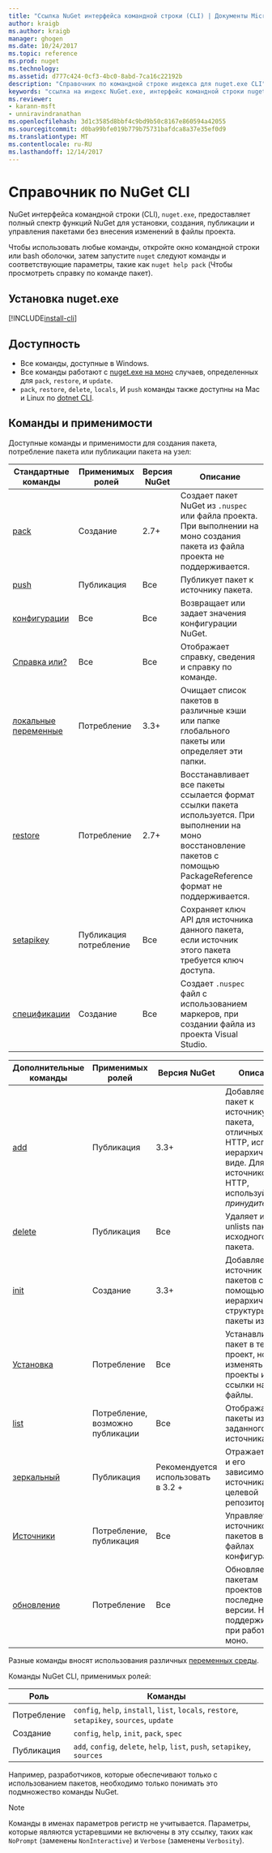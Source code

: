 ```yaml
---
title: "Ссылка NuGet интерфейса командной строки (CLI) | Документы Microsoft"
author: kraigb
ms.author: kraigb
manager: ghogen
ms.date: 10/24/2017
ms.topic: reference
ms.prod: nuget
ms.technology: 
ms.assetid: d777c424-0cf3-4bc0-8abd-7ca16c22192b
description: "Справочник по командной строке индекса для nuget.exe CLI"
keywords: "ссылка на индекс NuGet.exe, интерфейс командной строки nuget.exe, nuget.exe CLI, команды nuget"
ms.reviewer:
- karann-msft
- unniravindranathan
ms.openlocfilehash: 3d1c3585d8bbf4c9bd9b50c8167e860594a42055
ms.sourcegitcommit: d0ba99bfe019b779b75731bafdca8a37e35ef0d9
ms.translationtype: MT
ms.contentlocale: ru-RU
ms.lasthandoff: 12/14/2017
---
```

# <a name="nuget-cli-reference"></a>Справочник по NuGet CLI

NuGet интерфейса командной строки (CLI), `nuget.exe`, предоставляет полный спектр функций NuGet для установки, создания, публикации и управления пакетами без внесения изменений в файлы проекта.

Чтобы использовать любые команды, откройте окно командной строки или bash оболочки, затем запустите `nuget` следуют команды и соответствующие параметры, такие как `nuget help pack` (Чтобы просмотреть справку по команде пакет).

## <a name="installing-nugetexe"></a>Установка nuget.exe

[!INCLUDE[install-cli](../includes/install-cli.md)]

## <a name="availability"></a>Доступность

- Все команды, доступные в Windows.
- Все команды работают с [nuget.exe на моно](../guides/install-nuget.md#mac-osx-and-linux) случаев, определенных для `pack`, `restore`, и `update`.
- `pack`, `restore`, `delete`, `locals`, И `push` команды также доступны на Mac и Linux по [dotnet CLI](dotnet-Commands.md). 

## <a name="commands-and-applicability"></a>Команды и применимости

Доступные команды и применимости для создания пакета, потребление пакета или публикации пакета на узел:

| Стандартные команды | Применимых ролей | Версия NuGet | Описание | 
| --- | --- | --- | --- |
| [pack](cli-ref-pack.md) | Создание | 2.7+ | Создает пакет NuGet из `.nuspec` или файла проекта. При выполнении на моно создания пакета из файла проекта не поддерживается. |
| [push](cli-ref-push.md) | Публикация | Все | Публикует пакет к источнику пакета. |
| [конфигурации](cli-ref-config.md) | Все | Все | Возвращает или задает значения конфигурации NuGet. |
| [Справка или?](cli-ref-help.md) | Все | Все | Отображает справку, сведения и справку по команде. |
| [локальные переменные](cli-ref-locals.md) | Потребление | 3.3+ | Очищает список пакетов в различные кэши или папке глобального пакеты или определяет эти папки. |
| [restore](cli-ref-restore.md) | Потребление | 2.7+ | Восстанавливает все пакеты ссылается формат ссылки пакета используется. При выполнении на моно восстановление пакетов с помощью PackageReference формат не поддерживается. | 
| [setapikey](cli-ref-setapikey.md) | Публикация потребление | Все | Сохраняет ключ API для источника данного пакета, если источник этого пакета требуется ключ доступа. |
| [спецификации](cli-ref-spec.md) | Создание | Все | Создает `.nuspec` файл с использованием маркеров, при создании файла из проекта Visual Studio. |


| Дополнительные команды | Применимых ролей | Версия NuGet | Описание | 
| --- | --- | --- | --- |
| [add](cli-ref-add.md) | Публикация | 3.3+ | Добавляет пакет к источнику пакета, отличных от HTTP, используя иерархическом виде. Для источников HTTP, используйте *принудительной*. |
| [delete](cli-ref-delete.md) | Публикация | Все | Удаляет или unlists пакета из исходного пакета. |
| [init](cli-ref-init.md) | Создание | 3.3+ | Добавляет источник пакетов с помощью иерархической структуры пакеты из папки. |
| [Установка](cli-ref-install.md) | Потребление | Все | Устанавливает пакет в текущий проект, но не изменять проекты и ссылки на файлы. |
| [list](cli-ref-list.md) | Потребление, возможно публикации | Все | Отображает пакеты из заданного источника. |
| [зеркальный](cli-ref-mirror.md) | Публикация | Рекомендуется использовать в 3.2 + | Отражает пакет и его зависимости из источника в целевой репозиторий. |
| [Источники](cli-ref-sources.md) | Потребление, публикация | Все | Управляет источников пакетов в файлах конфигурации. |
| [обновление](cli-ref-update.md) | Потребление | Все | Обновляет пакетам проектов до последней версии. Не поддерживается при работе на моно. |

Разные команды вносят использования различных [переменных среды](cli-ref-environment-variables.md).

Команды NuGet CLI, применимых ролей:

| Роль | Команды |
| --- | --- |
| Потребление | `config`, `help`, `install`, `list`, `locals`, `restore`, `setapikey`, `sources`, `update` | 
| Создание | `config`, `help`, `init`, `pack`, `spec` |
| Публикация | `add`, `config`, `delete`, `help`, `list`, `push`, `setapikey`, `sources` |

Например, разработчиков, которые обеспечивают только с использованием пакетов, необходимо только понимать это подмножество команды NuGet.

> [!Note]
> Команды в именах параметров регистр не учитывается. Параметры, которые являются устаревшими не включены в эту ссылку, таких как `NoPrompt` (заменены `NonInteractive`) и `Verbose` (заменены `Verbosity`).
